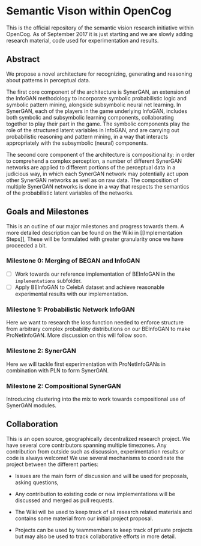 # Semantic Vison within OpenCog

This is the official repository of the semantic vision research initiative within OpenCog. As of September 2017 it is just starting and we are slowly adding research material, code used for experimentation and results.

## Abstract

We propose a novel architecture for recognizing, generating and reasoning about patterns in perceptual data.   

The first core component of the architecture is SynerGAN, an extension of the InfoGAN methodology to incorporate symbolic probabilistic logic and symbolic pattern mining, alongside subsymbolic neural net learning. In SynerGAN, each of the players in the game underlying InfoGAN, includes both symbolic and subsymbolic learning components, collaborating together to play their part in the game. The symbolic components play the role of the structured latent variables in InfoGAN, and are carrying out probabilistic reasoning and pattern mining, in a way that interacts appropriately with the subsymbolic (neural) components.

The second core component of the architecture is compositionality: in order to comprehend a complex perception, a number of different SynerGAN networks are applied to different portions of the perceptual data in a judicious way, in which each SynerGAN network may potentially act upon other SynerGAN networks as well as on raw data.  The composition of multiple SynerGAN networks is done in a way that respects the semantics of the probabilistic latent variables of the networks.



## Goals and Milestones

This is an outline of our major milestones and progress towards them. A more detailed description can be found on the Wiki in [[Implementation Steps]], These will be formulated with greater granularity once we have proceeded a bit.

### Milestone 0: Merging of BEGAN and InfoGAN
  - [ ] Work towards our reference implementation of BEInfoGAN in the `implementations` subfolder.
  - [ ] Apply BEInfoGAN to CelebA dataset and achieve reasonable experimental results with our implementation.

### Milestone 1: Probabilistic Network InfoGAN

Here we want to research the loss function needed to enforce structure from arbitrary complex probability distributions on our BEInfoGAN to make ProNetInfoGAN. More discussion on this will follow soon.

### Milestone 2: SynerGAN

Here we will tackle first experimentation with ProNetInfoGANs in combination with PLN to form SynerGAN.

### Milestone 2: Compositional SynerGAN

Introducing clustering into the mix to work towards compositional use of SynerGAN modules.



## Collaboration

This is an open source, geographically decentralized research project. We have several core contributors spanning multiple timezones. Any contribution from outside such as discussion, experimentation results or code is always welcome! We use several mechanisms to coordinate the project between the different parties:

  * Issues are the main form of discussion and will be used for proposals, asking questions,

  * Any contribution to existing code or new implementations will be discussed and merged as pull requests.

  * The Wiki will be used to keep track of all research related materials and contains some material from our initial project proposal.

  * Projects can be used by teammembers to keep track of private projects but may also be used to track collaborative efforts in more detail.
